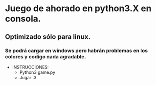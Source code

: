 # Juego de ahorado en python3.X en consola.

## Optimizado sólo para linux.

### Se podrá cargar en windows pero habrán problemas en los colores y codigo nada agradable.

- INSTRUCCIONES:
    - Python3 game.py
    - Jugar :3
